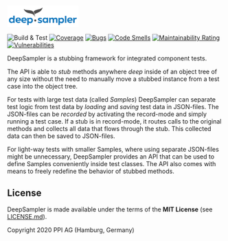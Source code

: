<img src="https://github.com/ppi-ag/deep-sampler/blob/main/docs/assets/logo.svg" alt="DeepSampler" width="33%"/>

![Build & Test](https://github.com/ppi-ag/deep-sampler/workflows/Build%20&%20Test/badge.svg) [![Coverage](https://sonarcloud.io/api/project_badges/measure?project=ppi-ag_deep-sampler&metric=coverage)](https://sonarcloud.io/dashboard?id=ppi-ag_deep-sampler) [![Bugs](https://sonarcloud.io/api/project_badges/measure?project=ppi-ag_deep-sampler&metric=bugs)](https://sonarcloud.io/dashboard?id=ppi-ag_deep-sampler) [![Code Smells](https://sonarcloud.io/api/project_badges/measure?project=ppi-ag_deep-sampler&metric=code_smells)](https://sonarcloud.io/dashboard?id=ppi-ag_deep-sampler) [![Maintainability Rating](https://sonarcloud.io/api/project_badges/measure?project=ppi-ag_deep-sampler&metric=sqale_rating)](https://sonarcloud.io/dashboard?id=ppi-ag_deep-sampler) [![Vulnerabilities](https://sonarcloud.io/api/project_badges/measure?project=ppi-ag_deep-sampler&metric=vulnerabilities)](https://sonarcloud.io/dashboard?id=ppi-ag_deep-sampler)

DeepSampler is a stubbing framework for integrated component tests. 

The API is able to _stub_ methods anywhere _deep_ inside of an object tree of any size without the need to manually move a stubbed instance 
from a test case into the object tree. 

For tests with large test data (called _Samples_) DeepSampler can separate test logic from test data by _loading_
and _saving_ test data in JSON-files. The JSON-files can be _recorded_ by activating the record-mode and simply running
a test case. If a stub is in record-mode, it routes calls to the original methods and collects all data that flows through the stub. This collected data can then be saved to JSON-files.

For light-way tests with smaller Samples, where using separate JSON-files might be unnecessary, DeepSampler 
provides an API that can be used to define Samples
conveniently inside test classes. The API also comes with means to freely redefine the behavior of stubbed methods.

## License
DeepSampler is made available under the terms of the __MIT License__ (see [LICENSE.md](./LICENSE.md)).

Copyright 2020 PPI AG (Hamburg, Germany)

